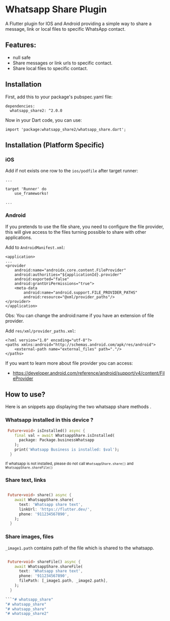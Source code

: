 # Whatsapp Share Plugin

A Flutter plugin for IOS and Android providing a simple way to share a message, link or local files to specific WhatsApp contact.

## Features:

* null safe
* Share messages or link urls to specific contact.
* Share local files to specific contact.


## Installation

First, add this to your package's pubspec.yaml file:
```
dependencies:
  whatsapp_share2: ^2.0.0
```

Now in your Dart code, you can use:
```
import 'package:whatsapp_share2/whatsapp_share.dart';
```
## Installation (Platform Specific)

### iOS

Add if not exists one row to the `ios/podfile` after target runner:

```
...

target 'Runner' do
    use_frameworks!

...
```

### Android

If you pretends to use the file share, you need to configure the file provider, this will give access to the files turning possible to share with other applications.

Add to `AndroidManifest.xml`:

```
<application>
...
<provider
    android:name="androidx.core.content.FileProvider"
    android:authorities="${applicationId}.provider"
    android:exported="false"
    android:grantUriPermissions="true">
    <meta-data
        android:name="android.support.FILE_PROVIDER_PATHS"
        android:resource="@xml/provider_paths"/>
</provider>
</application>
```
Obs: You can change the android:name if you have an extension of file provider.

Add `res/xml/provider_paths.xml`:

```
<?xml version="1.0" encoding="utf-8"?>
<paths xmlns:android="http://schemas.android.com/apk/res/android">
    <external-path name="external_files" path="."/>
</paths>
```

If you want to learn more about file provider you can access:

  - https://developer.android.com/reference/android/support/v4/content/FileProvider

## How to use?

Here is an snippets app displaying the two whatsapp share methods .

### Whatsapp installed in this device ?

```Dart
 Future<void> isInstalled() async {
    final val = await WhatsappShare.isInstalled(
      package: Package.businessWhatsapp
    );
    print('Whatsapp Business is installed: $val');
  }
```
<small>If whatsapp is not installed, please do not call ```WhatsappShare.share()``` and ```WhatsappShare.shareFile()```
</small>


### Share text, links

```Dart

 Future<void> share() async {
    await WhatsappShare.share(
      text: 'Whatsapp share text',
      linkUrl: 'https://flutter.dev/',
      phone: '911234567890',
    );
  }

```

### Share images, files

```_image1.path``` contains path of the file which is shared to the whatsapp.

```Dart

 Future<void> shareFile() async {
    await WhatsappShare.shareFile(
      text: 'Whatsapp share text',
      phone: '911234567890',
      filePath: [_image1.path, _image2.path],
    );
  }

```"# whatsapp_share" 
"# whatsapp_share" 
"# whatsapp_share" 
"# whatsapp_share2" 
